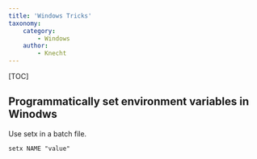 ```yaml
---
title: 'Windows Tricks'
taxonomy:
    category:
        - Windows
    author:
        - Knecht
---
```


[TOC]

## Programmatically set environment variables in Winodws

Use setx in a batch file.

```batch
setx NAME "value"
```